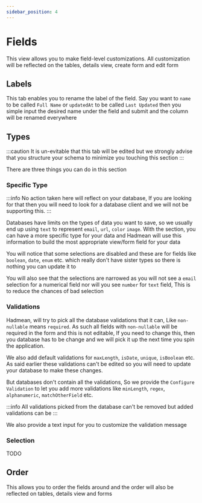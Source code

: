 ```yaml
---
sidebar_position: 4
---
```


# Fields
This view allows you to make field-level customizations. All customization will be reflected on the tables, details view, create form and edit form
## Labels
This tab enables you to rename the label of the field. Say you want to `name` to be called `Full Name` or `updatedAt` to be called `Last Updated` then you simple input the desired name under the field and submit and the column will be renamed everywhere

## Types
:::caution
 It is un-evitable that this tab will be edited but we strongly advise that you structure your schema to minimize you touching this section
:::

There are three things you can do in this section

### Specific Type
:::info
No action taken here will reflect on your database, If you are looking for that then you will need to look for a database client and we will not be supporting this.
:::

Databases have limits on the types of data you want to save, so we usually end up using `text` to represent `email`, `url`, `color` `image`. With the section, you can have a more specific type for your data and Hadmean will use this information to build the most appropriate view/form field for your data

You will notice that some selections are disabled and these are for fields like `boolean`, `date`, `enum` etc. which really don't have sister types so there is nothing you can update it to

You will also see that the selections are narrowed as you will not see a `email` selection for a numerical field nor will you see `number` for `text` field, This is to reduce the chances of bad selection


### Validations
Hadmean, will try to pick all the database validations that it can, Like `non-nullable` means `required`. As such all fields with `non-nullable` will be required in the form and this is not editable, If you need to change this, then you database has to be change and we will pick it up the next time you spin the application.

We also add default validations for `maxLength`, `isDate`, `unique`, `isBoolean` etc. As said earlier these validations can't be edited so you will need to update your database to make these changes.

But databases don't contain all the validations, So we provide the `Configure Validation` to let you add more validations like `minLength`, `regex`, `alphanumeric`, `matchOtherField` etc. 

:::info
All validations picked from the database can't be removed but added validations can be
:::

We also provide a text input for you to customize the validation message


### Selection
TODO

## Order
This allows you to order the fields around and the order will also be reflected on tables, details view and forms

